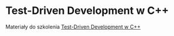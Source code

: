 # Test-Driven Development w C++

Materiały do szkolenia [Test-Driven Development w C++](https://www.infotraining.pl/szkolenie/c-plus-plus/tdd)